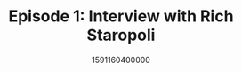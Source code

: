 ---
templateKey: podcast-episode
public: true
url: podcast/episode-1-interview-with-rich-starpoli
title: " Episode 1: Interview with Rich Staropoli "
description:  In our premiere episode, we go down the rabbit hole with Rich Staropoli, whose career reads like a Tom Clancy spy novel. He's the former White House CIO for the Department of Homeland Security and a special agent for the Secret Service for 25 years. He discusses what it was like to protect President George W. Bush on September 11th, his thoughts on the current state of technology at DHS, what cybersecurity risks our country faces, and the future of our election systems. 
date: 1591160400000
featuredimage: /img/podcast/EpisodeHeader_RStaropoli_Website.jpg
socialimage: https://www.orchid.com/img/podcast/EpisodeHeader_RStaropoli.png
platformurls:
 - https://podcasts.apple.com/us/podcast/the-white-house-and-secret-service-with-rich-staropoli/id1516705670?i=1000476730329
 - https://open.spotify.com/episode/5sI4v0pnkGzu4iavZ00gWM
 - https://www.stitcher.com/show/follow-the-white-rabbit/episode/the-white-house-and-secret-service-with-rich-staropoli-70161420
 - https://www.deezer.com/us/episode/155907582
 - https://www.podbean.com/media/share/dir-39fbr-ad639f8
 - https://tunein.com/podcasts/Technology-Podcasts/Follow-the-White-Rabbit-p1330281/?topicId=145175409
---